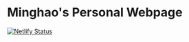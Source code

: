 # Minghao's Personal Webpage

[![Netlify Status](https://api.netlify.com/api/v1/badges/2199c23c-a8d7-4a1b-8a41-d15ec29ca4f7/deploy-status)](https://app.netlify.com/sites/mjiang/deploys)
